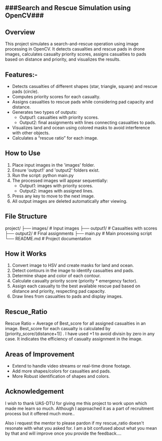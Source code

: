 ###Search and Rescue Simulation using OpenCV###
-----------------------------------------------

Overview
--------
This project simulates a search-and-rescue operation using image processing in OpenCV. 
It detects casualties and rescue pads in drone images, calculates casualty priority scores, assigns casualties to pads based on distance and priority, and visualizes the results.

Features:-
----------
- Detects casualties of different shapes (star, triangle, square) and rescue pads (circle).  
- Computes priority scores for each casualty.  
- Assigns casualties to rescue pads while considering pad capacity and distance.  
- Generates two types of outputs:
  - Output1: casualties with priority scores.  
  - Output2: final assignments with lines connecting casualties to pads.  
- Visualizes land and ocean using colored masks to avoid interference with other objects.  
- Calculates a “rescue ratio” for each image.

How to Use
----------
1. Place input images in the 'images' folder.  
2. Ensure 'output1' and 'output2' folders exist.  
3. Run the script:
   python main.py
4. The processed images will appear sequentially:
   - Output1: images with priority scores.
   - Output2: images with assigned lines.
5. Press any key to move to the next image.  
6. All output images are deleted automatically after viewing.

File Structure
--------------
project/
├── images/          # Input images
├── output1/         # Casualties with scores
├── output2/         # Final assignments
├── main.py          # Main processing script
└── README.md        # Project documentation

How it Works
------------
1. Convert image to HSV and create masks for land and ocean.  
2. Detect contours in the image to identify casualties and pads.  
3. Determine shape and color of each contour.  
4. Calculate casualty priority score (priority * emergency factor).  
5. Assign each casualty to the best available rescue pad based on distance and priority, respecting pad capacity.  
6. Draw lines from casualties to pads and display images.

Rescue_Ratio
------------
Rescue Ratio = Average of Best_score for all assigned casualties in an image.
Best_score for each casualty is calculated by [priority_score/(distance+1)] . I have used +1 to avoid divisin by zero in any case.
It indicates the efficiency of casualty assignment in the image.

Areas of Improvement
--------------------
- Extend to handle video streams or real-time drone footage.  
- Add more shapes/colors for casualties and pads.  
- More Robust identification of shapes and colors.


Acknowledgement
---------------
I wish to thank UAS-DTU for giving me this project to work upon which made me learn so much. Although I approached it as a part of recruitment process but it offered much more..

Also i request the mentor to please pardon if my rescue_ratio doesn't resonate with what you asked for. I am a bit confused about what you mean by that and will improve once you provide the feedback....







